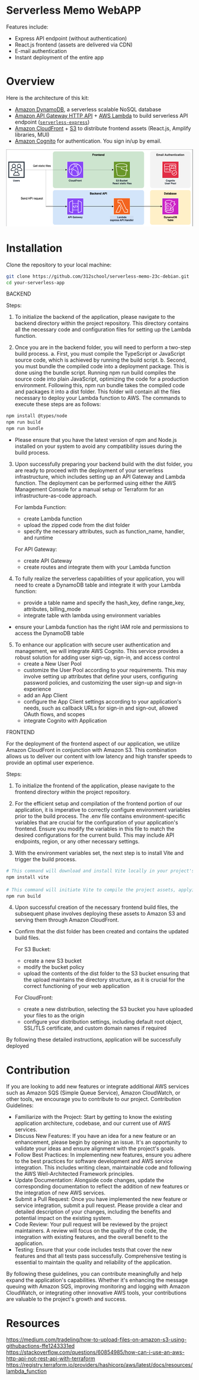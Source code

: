 # Serverless Memo WebAPP

Features include:

- Express API endpoint (without authentication)
- React.js frontend (assets are delivered via CDN)
- E-mail authentication
- Instant deployment of the entire app

# Overview

Here is the architecture of this kit:

- [Amazon DynamoDB](https://aws.amazon.com/dynamodb/), a serverless scalable NoSQL database
- [Amazon API Gateway HTTP API](https://aws.amazon.com/api-gateway/) + [AWS Lambda](https://aws.amazon.com/lambda/) to build serverless API endpoint ([`serverless-express`](https://github.com/vendia/serverless-express))
- [Amazon CloudFront](https://aws.amazon.com/cloudfront/) + [S3](https://aws.amazon.com/s3/) to distribute frontend assets (React.js, Amplify libraries, MUI)
- [Amazon Cognito](https://aws.amazon.com/cognito/) for authentication. You sign in/up by email.

![architecture](arch.png)

# Installation

Clone the repository to your local machine:

```bash
git clone https://github.com/312school/serverless-memo-23c-debian.git
cd your-serverless-app
```

BACKEND

Steps:
1. To initialize the backend of the application, please navigate to the backend directory within the project repository. This directory contains all the necessary code and configuration files for setting up the Lambda function.

2. Once you are in the backend folder, you will need to perform a two-step build process. 
    a. First, you must compile the TypeScript or JavaScript source code, which is achieved by running the build script. 
    b. Second, you must bundle the compiled code into a deployment package. This is done using the bundle script. Running npm run build compiles the source code into plain JavaScript, optimizing the code for a production environment. Following this, npm run bundle takes the compiled code and packages it into a dist folder. This folder will contain all the files necessary to deploy your Lambda function to AWS.
The commands to execute these steps are as follows:

```bash
npm install @types/node
npm run build
npm run bundle
```

* Please ensure that you have the latest version of npm and Node.js installed on your system to avoid any compatibility issues during the build process.

3. Upon successfully preparing your backend build with the dist folder, you are ready to proceed with the deployment of your serverless infrastructure, which includes setting up an API Gateway and Lambda function. The deployment can be performed using either the AWS Management Console for a manual setup or Terraform for an infrastructure-as-code approach.
    
    For lambda Function:
    - create Lambda function
    - upload the zipped code from the dist folder
    - specify the necessary attributes, such as function_name, handler, and runtime
    
    For API Gateway:
    - create API Gateway
    - create routes and integrate them with your Lambda function

4. To fully realize the serverless capabilities of your application, you will need to create a DynamoDB table and integrate it with your Lambda function:
    - provide a table name and specify the hash_key, define range_key, attributes, billing_mode
    - integrate table with lambda using environment variables

 * ensure your Lambda function has the right IAM role and permissions to access the DynamoDB table

5. To enhance our application with secure user authentication and management, we will integrate AWS Cognito. This service provides a robust solution for adding user sign-up, sign-in, and access control 
    - create a New User Pool
    - customize the User Pool according to your requirements. This may involve setting up attributes that define your users, configuring password policies, and customizing the user sign-up and sign-in experience
    - add an App Client
    - configure the App Client settings according to your application's needs, such as callback URLs for sign-in and sign-out, allowed OAuth flows, and scopes
    - integrate Cognito with Application


FRONTEND

For the deployment of the frontend aspect of our application, we utilize Amazon CloudFront in conjunction with Amazon S3. This combination allows us to deliver our content with low latency and high transfer speeds to provide an optimal user experience.

Steps:
1. To initialize the frontend of the application, please navigate to the frontend directory within the project repository.
2. For the efficient setup and compilation of the frontend portion of our application, it is imperative to correctly configure environment variables prior to the build process. The .env file contains environment-specific variables that are crucial for the configuration of your application's frontend. Ensure you modify the variables in this file to match the desired configurations for the current build. This may include API endpoints, region, or any other necessary settings.

3. With the environment variables set, the next step is to install Vite and trigger the build process.

```bash
# This command will download and install Vite locally in your project's node_modules directory
npm install vite

# This command will initiate Vite to compile the project assets, applying optimizations for production. Upon completion, the build files will be generated and stored in the designated dist directory or as specified in your Vite configuration.
npm run build
```
4. Upon successful creation of the necessary frontend build files, the subsequent phase involves deploying these assets to Amazon S3 and serving them through Amazon CloudFront.

* Confirm that the dist folder has been created and contains the updated build files.
    
    For S3 Bucket:
    - create a new S3 bucket
    - modify the bucket policy 
    - upload the contents of the dist folder to the S3 bucket ensuring that the upload maintains the directory structure, as it is crucial for the correct functioning of your web application

    For CloudFront:
    - create a new distribution, selecting the S3 bucket you have uploaded your files to as the origin
    - configure your distribution settings, including default root object, SSL/TLS certificate, and custom domain names if required

By following these detailed instructions, application will be successfully deployed 

# Contribution

If you are looking to add new features or integrate additional AWS services such as Amazon SQS (Simple Queue Service), Amazon CloudWatch, or other tools, we encourage you to contribute to our project.
Contribution Guidelines:
- Familiarize with the Project: Start by getting to know the existing application architecture, codebase, and our current use of AWS services. 
- Discuss New Features: If you have an idea for a new feature or an enhancement, please begin by opening an issue. It's an opportunity to validate your ideas and ensure alignment with the project's goals.
- Follow Best Practices: In implementing new features, ensure you adhere to the best practices for software development and AWS service integration. This includes writing clean, maintainable code and following the AWS Well-Architected Framework principles.
- Update Documentation: Alongside code changes, update the corresponding documentation to reflect the addition of new features or the integration of new AWS services.
- Submit a Pull Request: Once you have implemented the new feature or service integration, submit a pull request. Please provide a clear and detailed description of your changes, including the benefits and potential impact on the existing system.
- Code Review: Your pull request will be reviewed by the project maintainers. A review will focus on the quality of the code, the integration with existing features, and the overall benefit to the application.
- Testing: Ensure that your code includes tests that cover the new features and that all tests pass successfully. Comprehensive testing is essential to maintain the quality and reliability of the application.

By following these guidelines, you can contribute meaningfully and help expand the application's capabilities. Whether it's enhancing the message queuing with Amazon SQS, improving monitoring and logging with Amazon CloudWatch, or integrating other innovative AWS tools, your contributions are valuable to the project's growth and success.

# Resources

https://medium.com/tradeling/how-to-upload-files-on-amazon-s3-using-githubactions-ffe1243331ed
https://stackoverflow.com/questions/60854985/how-can-i-use-an-aws-http-api-not-rest-api-with-terraform
https://registry.terraform.io/providers/hashicorp/aws/latest/docs/resources/lambda_function
